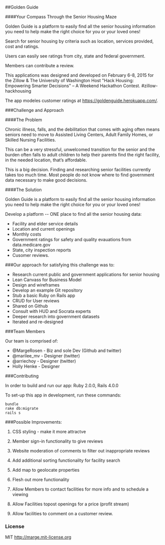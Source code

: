 
##Golden Guide

####Your Compass Through the Senior Housing Maze

Golden Guide is a platform to easily find all the senior housing information you
need to help make the right choice for you or your loved ones!

Search for senior housing by criteria such as location, services provided,
cost and ratings.

Users can easily see ratings from city, state and federal government.

Members can contribute a review.

This applications was designed and developed on February 6-8, 2015 for the
Zillow & The University of Washington Host "Hack Housing: Empowering Smarter
Decisions" – A Weekend Hackathon Contest. #zillow-hackhousing

The app modeles customer ratings at https://goldenguide.herokuapp.com/.


###Challenge and Approach

####The Problem

Chronic illness, falls, and the debilitation that comes with aging often
means seniors need to move to Assisted Living Centers, Adult Family Homes, or
Skilled Nursing Facilities.

This can be a very stressful, unwelcomed transition for the senior and the
burden often falls to adult children to help their parents find the right
facility, in the needed location, that’s affordable.

This is a big decision. Finding and researching senior facilities currently takes
too much time.  Most people do not know where to find government data necessary
to make good decisions.


####The Solution

Golden Guide is a platform to easily find all the senior housing information
you need to help make the right choice for you or your loved ones!

Develop a platform -- ONE place to find all the senior housing data:

* Facility and elder service details
* Location and current openings
* Monthly costs
* Government ratings for safety and quality evauations from data.medicare.gov
* State, city inspection reports
* Cusomer reviews.


###Our approach for satisfying this challenge was to:

* Research current public and government applications for senior housing
* Lean Canvass for Business Model
* Design and wireframes
* Develop an example Git repository
* Stub a basic Ruby on Rails app
* CRUD for User reviews
* Shared on Github
* Consult with HUD and Socrata experts
* Deeper research into government datasets
* Iterated and re-designed


###Team Members

Our team is comprised of:

* @MargeRosen - Biz and sole Dev (Github and twitter)
* @marilee_mv - Designer (twitter)
* @arriechoy -  Designer (twitter)
* Holly Henke - Designer

###Contributing

In order to build and run our app:  Ruby 2.0.0, Rails 4.0.0

To set-up this app in development, run these commands:

```
bundle
rake db:migrate
rails s
```

###Possible Improvements:

1)  CSS styling - make it more attractve

2)  Member sign-in functionality to give reviews

3)  Website moderation of comments to filter out inappropriate reviews

4)  Add additional sorting functionality for facility search

5)  Add map to geolocate properties

6)  Flesh out more functionality

7)  Allow Members to contact facilities for more info and to schedule a viewing

8)  Allow Facilities topost openings for a price (profit stream)

9)  Allow facilities to comment on a customer review.


### License

MIT http://marge.mit-license.org
